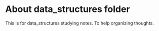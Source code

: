 # About data_structures folder
This is for data_structures studying notes. To help organizing thoughts.